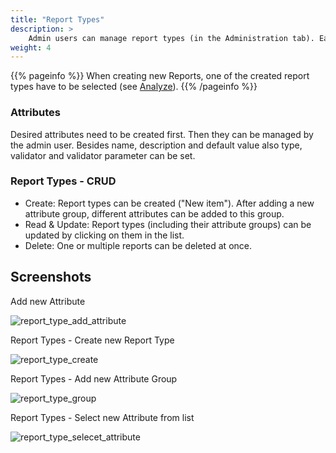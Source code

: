 ```yaml
---
title: "Report Types"
description: >
    Admin users can manage report types (in the Administration tab). Each report type can have different attribute groups. To those groups various attributes (Text Area, Date, TLP, CPE, etc.) can be added. Attributes can be managed in Administration/Attributes.
weight: 4
---
```


{{% pageinfo %}}
When creating new Reports, one of the created report types have to be selected (see [Analyze](/docs/analyze)).
{{% /pageinfo %}}


### Attributes 
Desired attributes need to be created first. Then they can be managed by the admin user. Besides name, description and default value also type, validator and validator parameter can be set. 

### Report Types - CRUD 
* Create: Report types can be created ("New item"). After adding a new attribute group, different attributes can be added to this group.
* Read & Update: Report types (including their attribute groups) can be updated by clicking on them in the list. 
* Delete: One or multiple reports can be deleted at once.

## Screenshots
Add new Attribute

![report_type_add_attribute](/docs/add_attribute.png)

Report Types -  Create new Report Type

![report_type_create](/docs/report_type_add_new_attribute.png)

Report Types - Add new Attribute Group

![report_type_group](/docs/report_type_group.png)

Report Types - Select new Attribute from list

![report_type_selecet_attribute](/docs/report_type_select_attribute.png)
